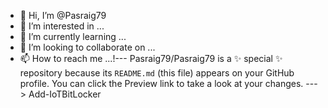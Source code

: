 - 👋 Hi, I’m @Pasraig79
- 👀 I’m interested in ...
- 🌱 I’m currently learning ...
- 💞️ I’m looking to collaborate on ...
- 📫 How to reach me ...!---
Pasraig79/Pasraig79 is a ✨ special ✨ repository because its `README.md` (this file) appears on your GitHub profile.
You can click the Preview link to take a look at your changes.
--->
Add-IoTBitLocker
